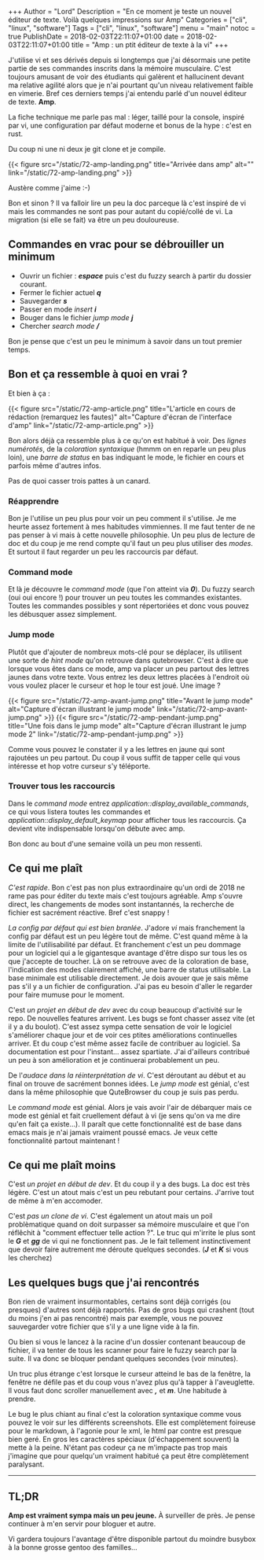 +++
Author = "Lord"
Description = "En ce moment je teste un nouvel éditeur de texte. Voilà quelques impressions sur Amp"
Categories = ["cli", "linux", "software"]
Tags = ["cli", "linux", "software"]
menu = "main"
notoc = true
PublishDate = 2018-02-03T22:11:07+01:00
date = 2018-02-03T22:11:07+01:00
title = "Amp : un ptit éditeur de texte à la vi"
+++

J'utilise vi et ses dérivés depuis si longtemps que j'ai désormais une petite partie de ses commandes inscrits dans la mémoire musculaire.
C'est toujours amusant de voir des étudiants qui galèrent et hallucinent devant ma relative agilité alors que je n'ai pourtant qu'un niveau relativement faible en vimerie.
Bref ces derniers temps j'ai entendu parlé d'un nouvel éditeur de texte. **Amp**.

La fiche technique me parle pas mal : léger, taillé pour la console, inspiré par vi, une configuration par défaut moderne et bonus de la hype : c'est en rust.

Du coup ni une ni deux je git clone et je compile.

{{< figure src="/static/72-amp-landing.png" title="Arrivée dans amp" alt="" link="/static/72-amp-landing.png" >}}

Austère comme j'aime :-)

Bon et sinon ? Il va falloir lire un peu la doc parceque là c'est inspiré de vi mais les commandes ne sont pas pour autant du copié/collé de vi. La migration (si elle se fait) va être un peu douloureuse.

## Commandes en vrac pour se débrouiller un minimum

  - Ouvrir un fichier : ***espace*** puis c'est du fuzzy search à partir du dossier courant.
  - Fermer le fichier actuel ***q***
  - Sauvegarder ***s***
  - Passer en mode *insert* ***i***
  - Bouger dans le fichier *jump mode* ***j***
  - Chercher *search mode* ***/***

Bon je pense que c'est un peu le minimum à savoir dans un tout premier temps.

## Bon et ça ressemble à quoi en vrai ?

Et bien à ça :

{{< figure src="/static/72-amp-article.png" title="L'article en cours de rédaction (remarquez les fautes)" alt="Capture d'écran de l'interface d'amp" link="/static/72-amp-article.png" >}}

Bon alors déjà ça ressemble plus à ce qu'on est habitué à voir. Des *lignes numérotés*, de la *coloration syntaxique* (hmmm on en reparle un peu plus loin), une *barre de status* en bas indiquant le mode, le fichier en cours et parfois même d'autres infos.

Pas de quoi casser trois pattes à un canard.

### Réapprendre

Bon je l'utilise un peu plus pour voir un peu comment il s'utilise.
Je me heurte assez fortement à mes habitudes vimmiennes.
Il me faut tenter de ne pas penser à vi mais à cette nouvelle philosophie.
Un peu plus de lecture de doc et du coup je me rend compte qu'il faut un peu plus utiliser des *modes*.
Et surtout il faut regarder un peu les raccourcis par défaut.

### Command mode

Et là je découvre le *command mode* (que l'on atteint via ***0***).
Du fuzzy search (oui oui encore !) pour trouver un peu toutes les commandes existantes.
Toutes les commandes possibles y sont répertoriées et donc vous pouvez les débusquer assez simplement.

### Jump mode

Plutôt que d'ajouter de nombreux mots-clé pour se déplacer, ils utilisent une sorte de *hint mode* qu'on retrouve dans qutebrowser.
C'est à dire que lorsque vous êtes dans ce mode, amp va placer un peu partout des lettres jaunes dans votre texte.
Vous entrez les deux lettres placées à l'endroit où vous voulez placer le curseur et hop le tour est joué.
Une image ?

{{< figure src="/static/72-amp-avant-jump.png" title="Avant le jump mode" alt="Capture d'écran illustrant le jump mode" link="/static/72-amp-avant-jump.png" >}}
{{< figure src="/static/72-amp-pendant-jump.png" title="Une fois dans le jump mode" alt="Capture d'écran illustrant le jump mode 2" link="/static/72-amp-pendant-jump.png" >}}

Comme vous pouvez le constater il y a les lettres en jaune qui sont rajoutées un peu partout.
Du coup il vous suffit de tapper celle qui vous intéresse et hop votre curseur s'y téléporte.


### Trouver tous les raccourcis
Dans le *command mode* entrez *application::display_available_commands*, ce qui vous listera toutes les commandes et *application::display_default_keymap* pour afficher tous les raccourcis.
Ça devient vite indispensable lorsqu'on débute avec amp.

Bon donc au bout d'une semaine voilà un peu mon ressenti.

## Ce qui me plaît

*C'est rapide*.
Bon c'est pas non plus extraordinaire qu'un ordi de 2018 ne rame pas pour éditer du texte mais c'est toujours agréable.
Amp s'ouvre direct, les changements de modes sont instantannés, la recherche de fichier est sacrément réactive.
Bref c'est snappy !

*La config par défaut qui est bien branlée*.
J'adore *vi* mais franchement la config par défaut est un peu légère tout de même.
C'est quand même à la limite de l'utilisabilité par défaut.
Et franchement c'est un peu dommage pour un logiciel qui a le gigantesque avantage d'être dispo sur tous les os que j'accepte de toucher.
Là on se retrouve avec de la coloration de base, l'indication des modes clairement affiché, une barre de status utilisable.
La base minimale est utilisable directement.
Je dois avouer que je sais même pas s'il y a un fichier de configuration.
J'ai pas eu besoin d'aller le regarder pour faire mumuse pour le moment.


C'est *un projet en début de dev* avec du coup beaucoup d'activité sur le repo.
De nouvelles features arrivent.
Les bugs se font chasser assez vite (et il y a du boulot).
C'est assez sympa cette sensation de voir le logiciel s'améliorer chaque jour et de voir ces ptites améliorations continuelles arriver.
Et du coup c'est même assez facile de contribuer au logiciel. Sa documentation est pour l'instant… assez spartiate.
J'ai d'ailleurs contribué un peu à son amélioration et je continuerai probablement un peu.

De l'*audace dans la réinterprétation de vi*.
C'est déroutant au début et au final on trouve de sacrément bonnes idées.
Le *jump mode* est génial, c'est dans la même philosophie que QuteBrowser du coup je suis pas perdu.

Le *command mode* est génial.
Alors je vais avoir l'air de débarquer mais ce mode est génial et fait cruellement défaut à vi (je sens qu'on va me dire qu'en fait ça existe…).
Il paraît que cette fonctionnalité est de base dans emacs mais je n'ai jamais vraiment poussé emacs.
Je veux cette fonctionnalité partout maintenant !

## Ce qui me plaît moins

C'est *un projet en début de dev*.
Et du coup il y a des bugs.
La doc est très légère.
C'est un atout mais c'est un peu rebutant pour certains.
J'arrive tout de même à m'en accomoder.

C'est *pas un clone de vi*.
C'est également un atout mais un poil problèmatique quand on doit surpasser sa mémoire musculaire et que l'on réflêchit à "comment effectuer telle action ?".
Le truc qui m'irrite le plus sont le ***G*** et ***gg*** de vi qui ne fonctionnent pas. Je le fait tellement instinctivement que devoir faire autrement me déroute quelques secondes. (***J*** et ***K*** si vous les cherchez)

## Les quelques bugs que j'ai rencontrés
Bon rien de vraiment insurmontables, certains sont déjà corrigés (ou presques) d'autres sont déjà rapportés.
Pas de gros bugs qui crashent (tout du moins j'en ai pas rencontré) mais par exemple, vous ne pouvez sauvegarder votre fichier que s'il y a une ligne vide à la fin.

Ou bien si vous le lancez à la racine d'un dossier contenant beaucoup de fichier, il va tenter de tous les scanner pour faire le fuzzy search par la suite.
Il va donc se bloquer pendant quelques secondes (voir minutes).

Un truc plus étrange c'est lorsque le curseur atteind le bas de la fenêtre, la fenêtre ne défile pas et du coup vous n'avez plus qu'à tapper à l'aveuglette.
Il vous faut donc scroller manuellement avec ***,*** et ***m***.
Une habitude à prendre.

Le bug le plus chiant au final c'est la coloration syntaxique comme vous pouvez le voir sur les différents screenshots.
Elle est complètement foireuse pour le markdown, à l'agonie pour le xml, le html par contre est presque bien geré.
En gros les caractères spéciaux (d'échappement souvent) la mette à la peine.
N'étant pas codeur ça ne m'impacte pas trop mais j'imagine que pour quelqu'un vraiment habitué ça peut être complètement paralysant.

-----

## TL;DR

**Amp est vraiment sympa mais un peu jeune.**
À surveiller de près.
Je pense continuer à m'en servir pour bloguer et autre.

Vi gardera toujours l'avantage d'être disponible partout du moindre busybox à la bonne grosse gentoo des familles…
